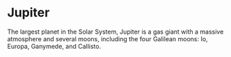# Jupiter

The largest planet in the Solar System, Jupiter is a gas giant with a massive atmosphere and several moons, including the four Galilean moons: Io, Europa, Ganymede, and Callisto.

